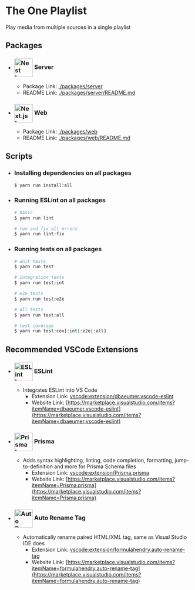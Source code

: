 # The One Playlist

Play media from multiple sources in a single playlist

## Packages

- ### <img src="https://nestjs.com/img/logo-small.svg" width="50" align="center" alt="Nest Logo" /> Server

  - Package Link: [./packages/server](./packages/server)
  - README Link: [./packages/server/README.md](./packages/server/README.md)
<!-- Comment used for spacing -->
- ### <img src="https://camo.githubusercontent.com/92ec9eb7eeab7db4f5919e3205918918c42e6772562afb4112a2909c1aaaa875/68747470733a2f2f6173736574732e76657263656c2e636f6d2f696d6167652f75706c6f61642f76313630373535343338352f7265706f7369746f726965732f6e6578742d6a732f6e6578742d6c6f676f2e706e67" width="50" align="center" alt="Next.js Logo" /> Web

  - Package Link: [./packages/web](./packages/web)
  - README Link: [./packages/web/README.md](./packages/web/README.md)

## Scripts

- ### Installing dependencies on all packages

  ```bash
  $ yarn run install:all
  ```

- ### Running ESLint on all packages

  ```bash
  # basic
  $ yarn run lint

  # run and fix all errors
  $ yarn run lint:fix
  ```

- ### Running tests on all packages

  ```bash
  # unit tests
  $ yarn run test

  # integration tests
  $ yarn run test:int

  # e2e tests
  $ yarn run test:e2e

  # all tests
  $ yarn run test:all

  # test coverage
  $ yarn run test:cov[:int|:e2e|:all]
  ```

## Recommended VSCode Extensions

- ### <img src="https://dbaeumer.gallerycdn.vsassets.io/extensions/dbaeumer/vscode-eslint/2.2.6/1657015175302/Microsoft.VisualStudio.Services.Icons.Default" width="50" align="center" alt="ESLint Logo" /> ESLint

  - Integrates ESLint into VS Code
    - Extension Link: [vscode:extension/dbaeumer.vscode-eslint](vscode:extension/dbaeumer.vscode-eslint)
    - Website Link: [https://marketplace.visualstudio.com/items?itemName=dbaeumer.vscode-eslint](https://marketplace.visualstudio.com/items?itemName=dbaeumer.vscode-eslint)
<!-- Comment used for spacing -->
- ### <img src="https://prisma.gallerycdn.vsassets.io/extensions/prisma/prisma/4.1.0/1658235313259/Microsoft.VisualStudio.Services.Icons.Default" width="50" align="center" alt="Prisma Logo" /> Prisma

  - Adds syntax highlighting, linting, code completion, formatting, jump-to-definition and more for Prisma Schema files
    - Extension Link: [vscode:extension/Prisma.prisma](vscode:extension/Prisma.prisma)
    - Website Link: [https://marketplace.visualstudio.com/items?itemName=Prisma.prisma](https://marketplace.visualstudio.com/items?itemName=Prisma.prisma)
<!-- Comment used for spacing -->
- ### <img src="https://formulahendry.gallerycdn.vsassets.io/extensions/formulahendry/auto-rename-tag/0.1.10/1644319230173/Microsoft.VisualStudio.Services.Icons.Default" width="50" align="center" alt="Auto Rename Tag Logo" /> Auto Rename Tag

  - Automatically rename paired HTML/XML tag, same as Visual Studio IDE does
    - Extension Link: [vscode:extension/formulahendry.auto-rename-tag](vscode:extension/formulahendry.auto-rename-tag)
    - Website Link: [https://marketplace.visualstudio.com/items?itemName=formulahendry.auto-rename-tag](https://marketplace.visualstudio.com/items?itemName=formulahendry.auto-rename-tag)
